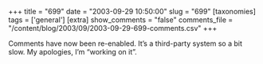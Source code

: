 +++
title = "699"
date = "2003-09-29 10:50:00"
slug = "699"
[taxonomies]
tags = ['general']
[extra]
show_comments = "false"
comments_file = "/content/blog/2003/09/2003-09-29-699-comments.csv"
+++

Comments have now been re-enabled. It’s a third-party system so a bit slow. My apologies, I’m “working on it”.
